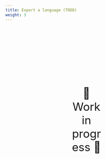 ```yaml
---
title: Export a language (TODO)
weight: 3
---
```

<div style="text-align: center; font-size:2.5em;margin: 200px;">🚧 Work in progress 🚧</div>